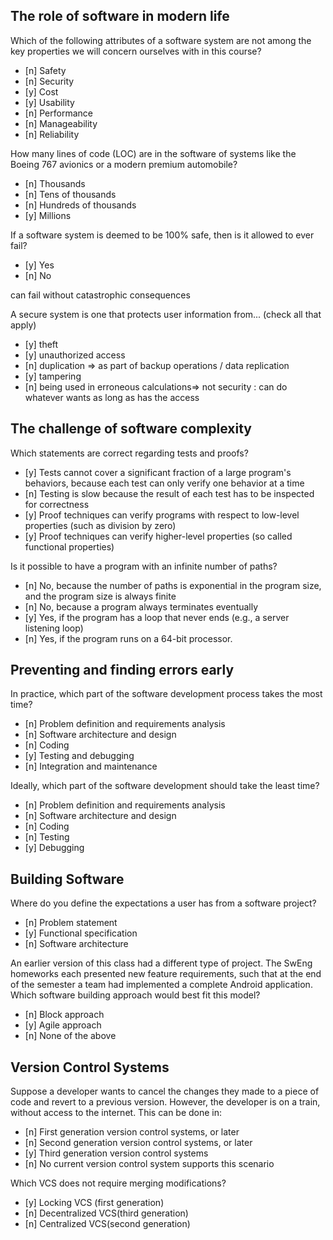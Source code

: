 ## The role of software in modern life

Which of the following attributes of a software system are not among the key properties we will concern ourselves with in this course?

- [n] Safety
- [n] Security
- [y] Cost 
- [y] Usability 
- [n] Performance
- [n] Manageability
- [n] Reliability

How many lines of code (LOC) are in the software of systems like the Boeing 767 avionics or a modern premium automobile?

- [n] Thousands
- [n] Tens of thousands
- [n] Hundreds of thousands
- [y] Millions 

If a software system is deemed to be 100% safe, then is it allowed to ever fail?

- [y] Yes 
- [n] No

can fail without catastrophic consequences

A secure system is one that protects user information from... (check all that apply)

- [y] theft 
- [y] unauthorized access 
- [n] duplication => as part of backup operations / data replication 
- [y] tampering 
- [n] being used in erroneous calculations=> not security : can do whatever wants as long as has the access

## The challenge of software complexity

Which statements are correct regarding tests and proofs?

- [y] Tests cannot cover a significant fraction of a large program's behaviors, because each test can only verify one behavior at a time 
- [n] Testing is slow because the result of each test has to be inspected for correctness
- [y] Proof techniques can verify programs with respect to low-level properties (such as division by zero) 
- [y] Proof techniques can verify higher-level properties (so called functional properties) 

Is it possible to have a program with an infinite number of paths?

- [n] No, because the number of paths is exponential in the program size, and the program size is always finite
- [n] No, because a program always terminates eventually
- [y] Yes, if the program has a loop that never ends (e.g., a server listening loop) 
- [n] Yes, if the program runs on a 64-bit processor.

## Preventing and finding errors early

In practice, which part of the software development process takes the most time?

- [n] Problem definition and requirements analysis
- [n] Software architecture and design
- [n] Coding
- [y] Testing and debugging 
- [n] Integration and maintenance

Ideally, which part of the software development should take the least time?

- [n] Problem definition and requirements analysis
- [n] Software architecture and design
- [n] Coding
- [n] Testing
- [y] Debugging 

## Building Software

Where do you define the expectations a user has from a software project?

- [n] Problem statement
- [y] Functional specification 
- [n] Software architecture

An earlier version of this class had a different type of project. The SwEng homeworks each presented new feature requirements, such that at the end of the semester a team had implemented a complete Android application. Which software building approach would best fit this model?

- [n] Block approach
- [y] Agile approach 
- [n] None of the above

## Version Control Systems

Suppose a developer wants to cancel the changes they made to a piece of code and revert to a previous version. However, the developer is on a train, without access to the internet. This can be done in:

- [n] First generation version control systems, or later
- [n] Second generation version control systems, or later
- [y] Third generation version control systems 
- [n] No current version control system supports this scenario

Which VCS does not require merging modifications?

- [y] Locking VCS (first generation) 
- [n] Decentralized VCS(third generation)
- [n] Centralized VCS(second generation)

